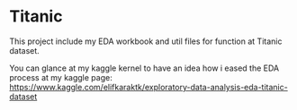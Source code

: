 # Titanic

This project include my EDA workbook and util files for function at Titanic dataset.

You can glance at my kaggle kernel to have an idea how i eased the EDA process at my kaggle page: https://www.kaggle.com/elifkaraktk/exploratory-data-analysis-eda-titanic-dataset
